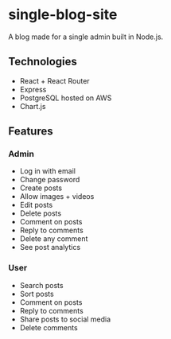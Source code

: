 # single-blog-site
A blog made for a single admin built in Node.js.

## Technologies
- React + React Router
- Express
- PostgreSQL hosted on AWS
- Chart.js

## Features
### Admin
- Log in with email
- Change password
- Create posts
- Allow images + videos
- Edit posts
- Delete posts
- Comment on posts
- Reply to comments
- Delete any comment
- See post analytics
### User
- Search posts
- Sort posts
- Comment on posts
- Reply to comments
- Share posts to social media
- Delete comments
